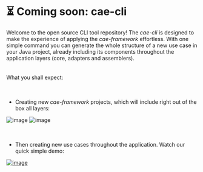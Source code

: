 # ⏳ Coming soon: cae-cli
Welcome to the open source CLI tool repository! The _cae-cli_ is designed to make the experience of applying the _cae-framework_ effortless. With one simple command you can generate the whole structure of a new use case in your Java project, already including its components throughout the application layers (core, adapters and assemblers).
<br><br><br>
What you shall expect:
<br><br><br>
- Creating new _cae-framework_ projects, which will include right out of the box all layers:

![image](https://github.com/clean-arch-enablers-project/cae-cli/assets/60593328/e21f9611-39dc-4ca7-9acc-f01d16997fee)
![image](https://github.com/clean-arch-enablers-project/cae-cli/assets/60593328/9434cea1-1159-4a33-96a8-19f56366f1f0)
<br><br><br>
- Then creating new use cases throughout the application. Watch our quick simple demo:

[![image](https://github.com/clean-arch-enablers-project/cae-cli/assets/60593328/28a87fbb-ab1c-4c99-9950-9c5a7340fcbe)](https://www.youtube.com/watch?v=pNUhqalZOLw)

